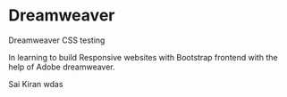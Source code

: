 # Dreamweaver
Dreamweaver CSS testing

In learning to build Responsive websites with Bootstrap frontend with the help of Adobe dreamweaver.

Sai Kiran
wdas
